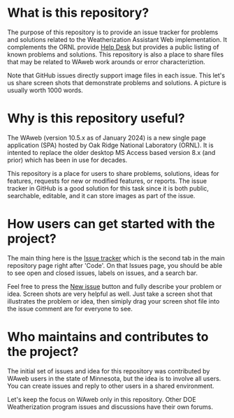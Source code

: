 
# What is this repository?

The purpose of this repository is to provide an issue tracker for problems and solutions related to the Weatherization Assistant Web implementation.  It complements the ORNL provide [Help Desk](https://weatherization.ornl.gov/contact-us/) but provides a public listing of known problems and solutions.  This repository is also a place to share files that may be related to WAweb work arounds or error characteriztion.  

Note that GitHub issues directly support image files in each issue.  This let's us share screen shots that demonstrate problems and solutions.  A picture is usually worth 1000 words.

# Why is this repository useful?

The WAweb (version 10.5.x as of January 2024) is a new single page application (SPA) hosted by Oak Ridge National Laboratory (ORNL).  It is intented to replace the older desktop MS Access based version 8.x (and prior) which has been in use for decades.

This repository is a place for users to share problems, solutions, ideas for features, requests for new or modified features, or reports.  The issue tracker in GitHub is a good solution for this task since it is both public, searchable, editable, and it can store images as part of the issue.

# How users can get started with the project?

The main thing here is the [Issue tracker](https://github.com/fishbaugher/WAweb-Issues/issues) which is the second tab in the main repository page right after 'Code'.  On that Issues page, you should be able to see open and closed issues, labels on issues, and a search bar.

Feel free to press the [New issue](https://github.com/fishbaugher/WAweb-Issues/issues/new) button and fully describe your problem or idea.  Screen shots are very helpful as well.  Just take a screen shot that illustrates the problem or idea, then simiply drag your screen shot file into the issue comment are for everyone to see.

# Who maintains and contributes to the project?

The initial set of issues and idea for this repository was contributed by WAweb users in the state of Minnesota, but the idea is to involve all users.  You can create issues and reply to other users in a shared environment.

Let's keep the focus on WAweb only in this repository.  Other DOE Weatherization program issues and discussions have their own forums.
